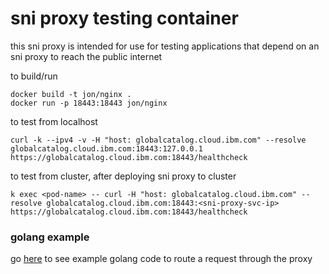# sni proxy testing container

this sni proxy is intended for use for testing applications that depend on an sni proxy to reach the public internet


to build/run
```
docker build -t jon/nginx .
docker run -p 18443:18443 jon/nginx
```

to test from localhost

```
curl -k --ipv4 -v -H "host: globalcatalog.cloud.ibm.com" --resolve globalcatalog.cloud.ibm.com:18443:127.0.0.1 https://globalcatalog.cloud.ibm.com:18443/healthcheck
```


to test from cluster, after deploying sni proxy to cluster

```
k exec <pod-name> -- curl -H "host: globalcatalog.cloud.ibm.com" --resolve globalcatalog.cloud.ibm.com:18443:<sni-proxy-svc-ip> https://globalcatalog.cloud.ibm.com:18443/healthcheck
```

### golang example

go [here](https://github.ibm.com/jon-ibm/sni-proxy-client-go) to see example golang code to route a request through the proxy

